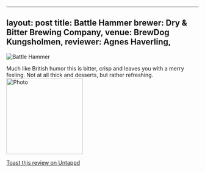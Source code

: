 
---
layout: post
title:  Battle Hammer
brewer: Dry & Bitter Brewing Company,
venue: BrewDog Kungsholmen,
reviewer: Agnes Haverling,
---
![Battle Hammer](https://assets.untappd.com/photos/2018_11_30/54ab3588d77ca0c03bff1139b4eeb90b_200x200.jpg)

Much like British humor this is bitter, crisp and leaves you with a merry feeling. Not at all thick and desserts, but rather refreshing.
						  <br />
						  <img height="200" width="200" src="https://assets.untappd.com/photos/2018_11_30/54ab3588d77ca0c03bff1139b4eeb90b_200x200.jpg" alt="Photo">         
						
[Toast this review on Untappd](https://untappd.com/user/StoutEmpire/checkin/681867889)
